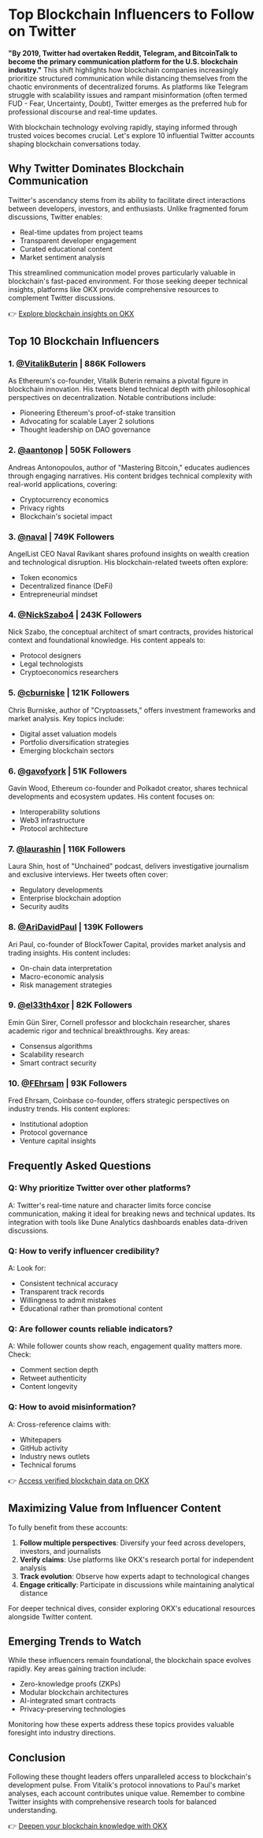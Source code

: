 # Top Blockchain Influencers to Follow on Twitter

**"By 2019, Twitter had overtaken Reddit, Telegram, and BitcoinTalk to become the primary communication platform for the U.S. blockchain industry."** This shift highlights how blockchain companies increasingly prioritize structured communication while distancing themselves from the chaotic environments of decentralized forums. As platforms like Telegram struggle with scalability issues and rampant misinformation (often termed FUD - Fear, Uncertainty, Doubt), Twitter emerges as the preferred hub for professional discourse and real-time updates.

With blockchain technology evolving rapidly, staying informed through trusted voices becomes crucial. Let's explore 10 influential Twitter accounts shaping blockchain conversations today.

## Why Twitter Dominates Blockchain Communication

Twitter's ascendancy stems from its ability to facilitate direct interactions between developers, investors, and enthusiasts. Unlike fragmented forum discussions, Twitter enables:
- Real-time updates from project teams
- Transparent developer engagement
- Curated educational content
- Market sentiment analysis

This streamlined communication model proves particularly valuable in blockchain's fast-paced environment. For those seeking deeper technical insights, platforms like OKX provide comprehensive resources to complement Twitter discussions.

👉 [Explore blockchain insights on OKX](https://bit.ly/okx-bonus)

## Top 10 Blockchain Influencers

### 1. [@VitalikButerin](https://xueqiu.com/n/VitalikButerin) | 886K Followers
As Ethereum's co-founder, Vitalik Buterin remains a pivotal figure in blockchain innovation. His tweets blend technical depth with philosophical perspectives on decentralization. Notable contributions include:
- Pioneering Ethereum's proof-of-stake transition
- Advocating for scalable Layer 2 solutions
- Thought leadership on DAO governance

### 2. [@aantonop](https://xueqiu.com/n/aantonop) | 505K Followers
Andreas Antonopoulos, author of "Mastering Bitcoin," educates audiences through engaging narratives. His content bridges technical complexity with real-world applications, covering:
- Cryptocurrency economics
- Privacy rights
- Blockchain's societal impact

### 3. [@naval](https://xueqiu.com/n/naval) | 749K Followers
AngelList CEO Naval Ravikant shares profound insights on wealth creation and technological disruption. His blockchain-related tweets often explore:
- Token economics
- Decentralized finance (DeFi)
- Entrepreneurial mindset

### 4. [@NickSzabo4](https://xueqiu.com/n/NickSzabo4) | 243K Followers
Nick Szabo, the conceptual architect of smart contracts, provides historical context and foundational knowledge. His content appeals to:
- Protocol designers
- Legal technologists
- Cryptoeconomics researchers

### 5. [@cburniske](https://xueqiu.com/n/cburniske) | 121K Followers
Chris Burniske, author of "Cryptoassets," offers investment frameworks and market analysis. Key topics include:
- Digital asset valuation models
- Portfolio diversification strategies
- Emerging blockchain sectors

### 6. [@gavofyork](https://xueqiu.com/n/gavofyork) | 51K Followers
Gavin Wood, Ethereum co-founder and Polkadot creator, shares technical developments and ecosystem updates. His content focuses on:
- Interoperability solutions
- Web3 infrastructure
- Protocol architecture

### 7. [@laurashin](https://xueqiu.com/n/laurashin) | 116K Followers
Laura Shin, host of "Unchained" podcast, delivers investigative journalism and exclusive interviews. Her tweets often cover:
- Regulatory developments
- Enterprise blockchain adoption
- Security audits

### 8. [@AriDavidPaul](https://xueqiu.com/n/AriDavidPaul) | 139K Followers
Ari Paul, co-founder of BlockTower Capital, provides market analysis and trading insights. His content includes:
- On-chain data interpretation
- Macro-economic analysis
- Risk management strategies

### 9. [@el33th4xor](https://xueqiu.com/n/el33th4xor) | 82K Followers
Emin Gün Sirer, Cornell professor and blockchain researcher, shares academic rigor and technical breakthroughs. Key areas:
- Consensus algorithms
- Scalability research
- Smart contract security

### 10. [@FEhrsam](https://xueqiu.com/n/FEhrsam) | 93K Followers
Fred Ehrsam, Coinbase co-founder, offers strategic perspectives on industry trends. His content explores:
- Institutional adoption
- Protocol governance
- Venture capital insights

## Frequently Asked Questions

### Q: Why prioritize Twitter over other platforms?
A: Twitter's real-time nature and character limits force concise communication, making it ideal for breaking news and technical updates. Its integration with tools like Dune Analytics dashboards enables data-driven discussions.

### Q: How to verify influencer credibility?
A: Look for:
- Consistent technical accuracy
- Transparent track records
- Willingness to admit mistakes
- Educational rather than promotional content

### Q: Are follower counts reliable indicators?
A: While follower counts show reach, engagement quality matters more. Check:
- Comment section depth
- Retweet authenticity
- Content longevity

### Q: How to avoid misinformation?
A: Cross-reference claims with:
- Whitepapers
- GitHub activity
- Industry news outlets
- Technical forums

👉 [Access verified blockchain data on OKX](https://bit.ly/okx-bonus)

## Maximizing Value from Influencer Content

To fully benefit from these accounts:
1. **Follow multiple perspectives**: Diversify your feed across developers, investors, and journalists
2. **Verify claims**: Use platforms like OKX's research portal for independent analysis
3. **Track evolution**: Observe how experts adapt to technological changes
4. **Engage critically**: Participate in discussions while maintaining analytical distance

For deeper technical dives, consider exploring OKX's educational resources alongside Twitter content.

## Emerging Trends to Watch

While these influencers remain foundational, the blockchain space evolves rapidly. Key areas gaining traction include:
- Zero-knowledge proofs (ZKPs)
- Modular blockchain architectures
- AI-integrated smart contracts
- Privacy-preserving technologies

Monitoring how these experts address these topics provides valuable foresight into industry directions.

## Conclusion

Following these thought leaders offers unparalleled access to blockchain's development pulse. From Vitalik's protocol innovations to Paul's market analyses, each account contributes unique value. Remember to combine Twitter insights with comprehensive research tools for balanced understanding.

👉 [Deepen your blockchain knowledge with OKX](https://bit.ly/okx-bonus)